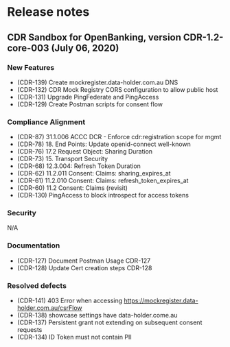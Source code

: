 # Release notes

## CDR Sandbox for OpenBanking, version CDR-1.2-core-003 (July 06, 2020)

### New Features
- (CDR-139) Create mockregister.data-holder.com.au DNS
- (CDR-132) CDR Mock Registry CORS configuration to allow public host
- (CDR-131) Upgrade PingFederate and PingAccess
- (CDR-129) Create Postman scripts for consent flow

### Compliance Alignment
- (CDR-87) 31.1.006 ACCC DCR - Enforce cdr:registration scope for mgmt
- (CDR-78) 18. End Points: Update openid-connect well-known
- (CDR-76) 17.2 Request Object: Sharing Duration
- (CDR-73) 15. Transport Security
- (CDR-68) 12.3.004: Refresh Token Duration
- (CDR-62) 11.2.011 Consent: Claims: sharing_expires_at
- (CDR-61) 11.2.010 Consent: Claims: refresh_token_expires_at
- (CDR-60) 11.2 Consent: Claims (revisit)
- (CDR-130) PingAccess to block introspect for access tokens

### Security
N/A

### Documentation
- (CDR-127) Document Postman Usage	CDR-127
- (CDR-128) Update Cert creation steps	CDR-128

### Resolved defects


- (CDR-141) 403 Error when accessing https://mockregister.data-holder.com.au/csrFlow
- (CDR-138) showcase settings have data-holder.come.au
- (CDR-137) Persistent grant not extending on subsequent consent requests
- (CDR-134) ID Token must not contain PII





